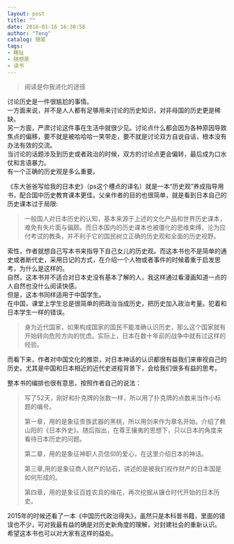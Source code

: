```yaml
---
layout: post
title: ""
date: 2016-01-16 16:38:58
author: "Teng"
catalog: 随笔
tags:
- 瞎扯
- 随想录
- 读书
---
```

> 阅读是你我进化的途径

讨论历史是一件很尴尬的事情。  
一方面来说，并不是人人都有足够用来讨论的历史知识，对非母国的历史更是稀缺。  
另一方面，严肃讨论这件事在生活中就很少见。讨论点什么都会因为各种原因导致焦点的偏移，要不就是被哈哈哈一笑带走，要不就是讨论双方自说自话，根本没有办法有效的交流。  
当讨论的话题涉及到历史或者政治的时候，双方的讨论点更会偏转，最后成为口水仗和言语暴力。  
有一个正确的历史观是多么重要。

《东大爸爸写给我的日本史》（ps这个槽点的译名）就是一本“历史观”养成指导用书，配合国中历史教育课本更佳。父亲作者的目的也很简单，就是看到日本自己的历史课本过于局限:

> 一般国人对日本历史的认知，基本来源于上述的文化产品和世界历史课本，难免有失片面与偏颇。而日本国内的历史课本也被僵化的思维束缚，沦为应付考试的教条，并不利于它的国民树立正确的历史观和全面的历史视野。

索性，作者就想自己写本书来指导下自己女儿的历史观。而这本书也不是简单的通史或者断代史，采用日记的方式，在介绍一个人物或者事件的时候着重于启发思考，为什么是这样的。  
自然，这本书并不适合对日本史没有基本了解的人，我这样通过看漫画知道一点的人自然也没什么阅读快感。  
但是，这本书同样适用于中国学生。  
在中国，课堂上学生总是很简单的把政治当成历史，把历史加入政治考量。犯着和日本学生一样的错误。

> 身为近代国家，如果构成国家的国民不能准确认识历史，那么这个国家就有开始转向危险方向的忧虑。实际上，日本在数十年前的战争中就有过这样的经验。

而看下来，作者对中国文化的推崇，对日本神话的认识都很有益我们来审视自己的历史。尤其是中国和日本相近的近代史进程背景下，会给我们很多有益的思考。

整本书的编排也很有意思，按照作者自己的说法：

> 写了52天，刚好和扑克牌的张数一样，所以用了扑克牌的点数来当作小标题的编号。
>
> 第一章，用的是象征贵族武器的黑桃，所以用剑来作为章名开始。介绍了赖山阳的《日本外史》。随后指出，在尊王攘夷的思想下，只以日本的角度来看待日本历史的问题。
>
> 第二章，用的是象征神职人员信仰的爱心，在这里介绍日本的神话。
>
> 第三章,用的是象征商人财产的钻石，讲述的是被我们视作财产的日本国是如何形成的。
>
> 第四章，用的是象征百姓农具的梅花，再次挖掘从镰仓时代开始的日本历史。

2015年的时候还看了一本《中国历代政治得失》，虽然只是本科普书籍，里面的错误也不少，可对我最有益的确是对历史新角度的理解，对封建社会的重新认识。  
希望这本书也可以对大家有这样的益处。
